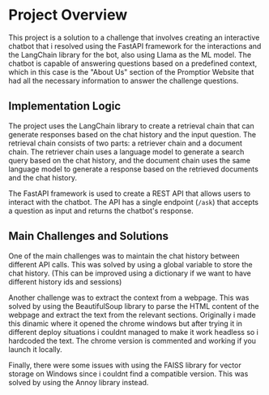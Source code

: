 # Project Overview

This project is a solution to a challenge that involves creating an interactive chatbot that i resolved using the FastAPI framework for the interactions and the LangChain library for the bot, also using Llama as the ML model. The chatbot is capable of answering questions based on a predefined context, which in this case is the "About Us" section of the Promptior Website that had all the necessary information to answer the challenge questions.

## Implementation Logic

The project uses the LangChain library to create a retrieval chain that can generate responses based on the chat history and the input question. The retrieval chain consists of two parts: a retriever chain and a document chain. The retriever chain uses a language model to generate a search query based on the chat history, and the document chain uses the same language model to generate a response based on the retrieved documents and the chat history.

The FastAPI framework is used to create a REST API that allows users to interact with the chatbot. The API has a single endpoint (`/ask`) that accepts a question as input and returns the chatbot's response.

## Main Challenges and Solutions

One of the main challenges was to maintain the chat history between different API calls. This was solved by using a global variable to store the chat history. (This can be improved using a dictionary if we want to have different history ids and sessions)

Another challenge was to extract the context from a webpage. This was solved by using the BeautifulSoup library to parse the HTML content of the webpage and extract the text from the relevant sections. Originally i made this dinamic where it opened the chrome windows but after trying it in different deploy situations i couldnt managed to make it work headless so i hardcoded the text. The chrome version is commented and working if you launch it locally.

Finally, there were some issues with using the FAISS library for vector storage on Windows since i couldnt find a compatible version. This was solved by using the Annoy library instead.
